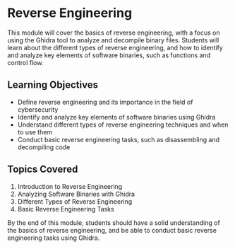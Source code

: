 # Reverse Engineering

This module will cover the basics of reverse engineering, with a focus on using the Ghidra tool to analyze and decompile binary files. Students will learn about the different types of reverse engineering, and how to identify and analyze key elements of software binaries, such as functions and control flow.

## Learning Objectives

- Define reverse engineering and its importance in the field of cybersecurity
- Identify and analyze key elements of software binaries using Ghidra
- Understand different types of reverse engineering techniques and when to use them
- Conduct basic reverse engineering tasks, such as disassembling and decompiling code

## Topics Covered

1. Introduction to Reverse Engineering
1. Analyzing Software Binaries with Ghidra
1. Different Types of Reverse Engineering
1. Basic Reverse Engineering Tasks

By the end of this module, students should have a solid understanding of the basics of reverse engineering, and be able to conduct basic reverse engineering tasks using Ghidra.
